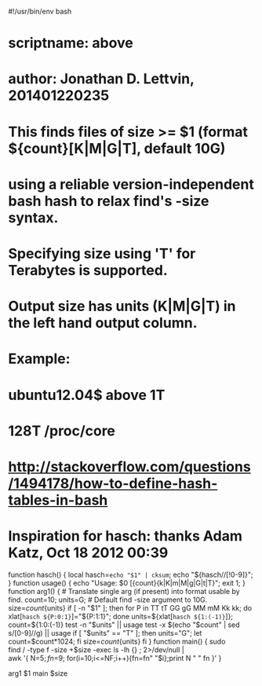 #!/usr/bin/env bash
# scriptname: above
# author: Jonathan D. Lettvin, 201401220235

# This finds files of size >= $1 (format ${count}[K|M|G|T], default 10G)
# using a reliable version-independent bash hash to relax find's -size syntax.
# Specifying size using 'T' for Terabytes is supported.
# Output size has units (K|M|G|T) in the left hand output column.

# Example:
#   ubuntu12.04$ above 1T
#   128T /proc/core

# http://stackoverflow.com/questions/1494178/how-to-define-hash-tables-in-bash
# Inspiration for hasch: thanks Adam Katz, Oct 18 2012 00:39
function hasch() { local hasch=`echo "$1" | cksum`; echo "${hasch//[!0-9]}"; }
function usage() { echo "Usage: $0 [{count}{k|K|m|M|g|G|t|T}"; exit 1; }
function arg1() {
    # Translate single arg (if present) into format usable by find.
    count=10; units=G;  # Default find -size argument to 10G.
    size=${count}${units}
    if [ -n "$1" ]; then
        for P in TT tT GG gG MM mM Kk kk; do xlat[`hasch ${P:0:1}`]="${P:1:1}"; done
        units=${xlat[`hasch ${1:(-1)}`]}; count=${1:0:(-1)}
        test -n "$units" || usage
        test -x $(echo "$count" | sed s/[0-9]//g) || usage
        if [ "$units" == "T" ]; then units="G"; let count=$count*1024; fi
        size=${count}${units}
    fi
}
function main() {
    sudo \
        find / -type f -size +$size -exec ls -lh {} \; 2>/dev/null | \
        awk '{ N=$5; fn=$9; for(i=10;i<=NF;i++){fn=fn" "$i};print N " " fn }'
}

arg1 $1
main $size
